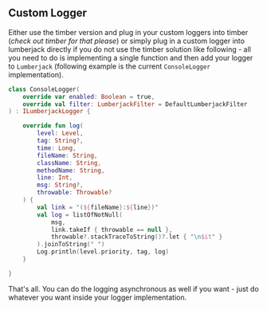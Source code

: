 ## Custom Logger

Either use the timber version and plug in your custom loggers into timber (*check out timber for that please*) or simply plug in a custom logger into lumberjack directly if you do not use the timber solution like following - all you need to do is implementing a single function and then add your logger to `Lumberjack` (following example is the current `ConsoleLogger` implementation).

```kotlin
class ConsoleLogger(
    override var enabled: Boolean = true,
    override val filter: LumberjackFilter = DefaultLumberjackFilter
) : ILumberjackLogger {

    override fun log(
        level: Level,
        tag: String?,
        time: Long,
        fileName: String,
        className: String,
        methodName: String,
        line: Int,
        msg: String?,
        throwable: Throwable?
    ) {
        val link = "(${fileName}:${line})"
        val log = listOfNotNull(
            msg,
            link.takeIf { throwable == null },
            throwable?.stackTraceToString()?.let { "\n$it" }
        ).joinToString(" ")
        Log.println(level.priority, tag, log)
    }

}
```

That's all. You can do the logging asynchronous as well if you want - just do whatever you want inside your logger implementation.